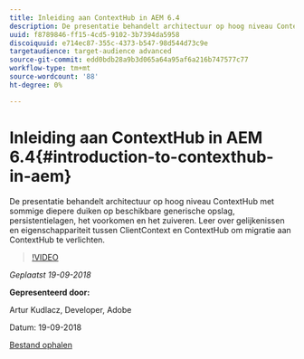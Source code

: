 ```yaml
---
title: Inleiding aan ContextHub in AEM 6.4
description: De presentatie behandelt architectuur op hoog niveau ContextHub met sommige diepere duiken op beschikbare generische opslag, persistentielagen, het voorkomen en het zuiveren. Leer over gelijkenissen en eigenschappariteit tussen ClientContext en ContextHub om migratie aan ContextHub te verlichten.
uuid: f8789846-ff15-4cd5-9102-3b7394da5958
discoiquuid: e714ec87-355c-4373-b547-98d544d73c9e
targetaudience: target-audience advanced
source-git-commit: edd0bdb28a9b3d065a64a95af6a216b747577c77
workflow-type: tm+mt
source-wordcount: '88'
ht-degree: 0%

---
```


# Inleiding aan ContextHub in AEM 6.4{#introduction-to-contexthub-in-aem}

De presentatie behandelt architectuur op hoog niveau ContextHub met sommige diepere duiken op beschikbare generische opslag, persistentielagen, het voorkomen en het zuiveren. Leer over gelijkenissen en eigenschappariteit tussen ClientContext en ContextHub om migratie aan ContextHub te verlichten.

>[!VIDEO](https://video.tv.adobe.com/v/23839/?quality=9)

*Geplaatst 19-09-2018*

**Gepresenteerd door:**

Artur Kudlacz, Developer, Adobe

Datum: 19-09-2018

[Bestand ophalen](assets/gems-session-introduction-to-contexthub-in-aem-64.pdf)

<!--
[Get back to the Overview](https://helpx.adobe.com/experience-manager/kt/eseminars/gems/aem-index.html)
-->

